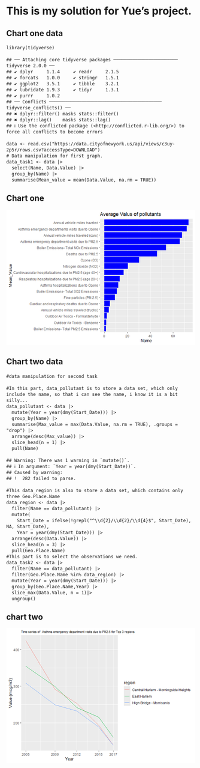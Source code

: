 # This is my solution for Yue’s project.

## Chart one data

    library(tidyverse)

    ## ── Attaching core tidyverse packages ──────────────────────── tidyverse 2.0.0 ──
    ## ✔ dplyr     1.1.4     ✔ readr     2.1.5
    ## ✔ forcats   1.0.0     ✔ stringr   1.5.1
    ## ✔ ggplot2   3.5.1     ✔ tibble    3.2.1
    ## ✔ lubridate 1.9.3     ✔ tidyr     1.3.1
    ## ✔ purrr     1.0.2     
    ## ── Conflicts ────────────────────────────────────────── tidyverse_conflicts() ──
    ## ✖ dplyr::filter() masks stats::filter()
    ## ✖ dplyr::lag()    masks stats::lag()
    ## ℹ Use the conflicted package (<http://conflicted.r-lib.org/>) to force all conflicts to become errors

    data <- read.csv("https://data.cityofnewyork.us/api/views/c3uy-2p5r/rows.csv?accessType=DOWNLOAD")
    # Data manipulation for first graph.
    data_task1 <- data |>
      select(Name, Data.Value) |>
      group_by(Name) |>
      summarise(Mean_value = mean(Data.Value, na.rm = TRUE))

## Chart one

![](solution-from-Yuguang_files/figure-markdown_strict/chart_one-1.png)

## Chart two data

    #data manipulation for second task

    #In this part, data_pollutant is to store a data set, which only include the name, so that i can see the name, i know it is a bit silly...
    data_pollutant <- data |>
      mutate(Year = year(dmy(Start_Date))) |>
      group_by(Name) |>
      summarise(Max_value = max(Data.Value, na.rm = TRUE), .groups = "drop") |>
      arrange(desc(Max_value)) |>
      slice_head(n = 1) |>
      pull(Name)

    ## Warning: There was 1 warning in `mutate()`.
    ## ℹ In argument: `Year = year(dmy(Start_Date))`.
    ## Caused by warning:
    ## !  282 failed to parse.

    #This data_region is also to store a data set, which contains only three Geo.Place.Name
    data_region <- data |>
      filter(Name == data_pollutant) |>
      mutate(
        Start_Date = ifelse(!grepl("^\\d{2}/\\d{2}/\\d{4}$", Start_Date), NA, Start_Date),
        Year = year(dmy(Start_Date))) |>
      arrange(desc(Data.Value)) |>
      slice_head(n = 3) |>
      pull(Geo.Place.Name)
    #This part is to select the observations we need.
    data_task2 <- data |>
      filter(Name == data_pollutant) |>
      filter(Geo.Place.Name %in% data_region) |>
      mutate(Year = year(dmy(Start_Date))) |>
      group_by(Geo.Place.Name,Year) |>
      slice_max(Data.Value, n = 1)|>
      ungroup()

## chart two

![](solution-from-Yuguang_files/figure-markdown_strict/chart_two-1.png)
